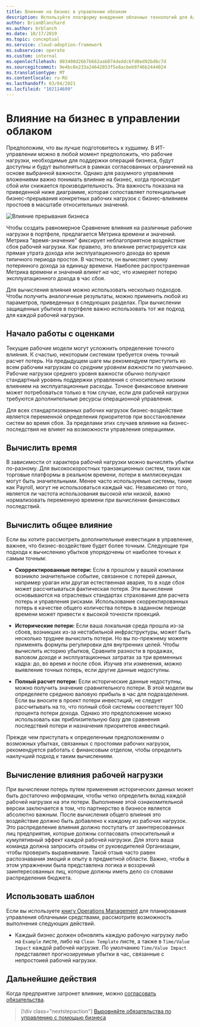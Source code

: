 ```yaml
---
title: Влияние на бизнес в управлении облаком
description: Используйте платформу внедрения облачных технологий для Azure, чтобы узнать, как определить и понять влияние сбоев или снижения производительности на ваш бизнес.
author: BrianBlanchard
ms.author: brblanch
ms.date: 10/17/2019
ms.topic: conceptual
ms.service: cloud-adoption-framework
ms.subservice: operate
ms.custom: internal
ms.openlocfilehash: 803400d26b7b662aab074deddc6fd0ed92bd6c7d
ms.sourcegitcommit: 9e4bc0e233a24642853f5e8acbeb9746b2444024
ms.translationtype: MT
ms.contentlocale: ru-RU
ms.lasthandoff: 03/04/2021
ms.locfileid: "102114699"
---
```

# <a name="business-impact-in-cloud-management"></a>Влияние на бизнес в управлении облаком

Предположим, что вы лучше подготовитесь к худшему. В ИТ-управлении можно в любой момент предположить, что рабочие нагрузки, необходимые для поддержки операций бизнеса, будут доступны и будут выполняться в рамках согласованных ограничений на основе выбранной важности. Однако для разумного управления вложениями важно понимать влияние на бизнес, когда происходит сбой или снижается производительность. Эта важность показана на приведенной ниже диаграмме, которая сопоставляет потенциальные бизнес-прерывания конкретных рабочих нагрузок с бизнес-влиянием простоев в масштабе относительных значений.

![Влияние прерывания бизнеса](../../_images/manage/time-value-impact.png)

Чтобы создать равномерное Сравнение влияния на различные рабочие нагрузки в портфеле, предлагается Метрика времени и значений. Метрика "время-значение" фиксирует неблагоприятное воздействие сбоя рабочей нагрузки. Как правило, это влияние регистрируется как прямая утрата дохода или эксплуатационного дохода во время типичного периода простоя. В частности, он вычисляет сумму потерянного дохода за единицу времени. Наиболее распространенная Метрика времени и значений *влияет на час*, что измеряет потерю эксплуатационного дохода в час сбоя.

Для вычисления влияния можно использовать несколько подходов. Чтобы получить аналогичные результаты, можно применить любой из параметров, приведенных в следующих разделах. При вычислении защищенных убытков в портфеле важно использовать тот же подход для каждой рабочей нагрузки.

## <a name="start-with-estimates"></a>Начало работы с оценками

Текущие рабочие модели могут усложнить определение точного влияния. К счастью, некоторым системам требуется очень точный расчет потерь. На предыдущем шаге мы рекомендуем приступить ко всем рабочим нагрузкам со *средним уровнем важности* по умолчанию. Рабочие нагрузки среднего уровня важности обычно получают стандартный уровень поддержки управления с относительно низким влиянием на эксплуатационные расходы. Точное финансовое влияние может потребоваться только в том случае, если для рабочей нагрузки требуются дополнительные ресурсы операционной управления.

Для всех стандартизованных рабочих нагрузок бизнес-воздействие является переменной определения приоритетов при восстановлении систем во время сбоя. За пределами этих случаев влияние на бизнес-последствия не влияет на возможности управления операциями.

## <a name="calculate-time"></a>Вычислить время

В зависимости от характера рабочей нагрузки можно вычислять убытки по-разному. Для высокоскоростных транзакционных систем, таких как торговые платформы в реальном времени, потери в миллисекундах могут быть значительными. Менее часто используемые системы, такие как Payroll, могут не использоваться каждый час. Независимо от того, является ли частота использования высокой или низкой, важно нормализовать переменную времени при вычислении финансовых последствий.

## <a name="calculate-total-impact"></a>Вычислить общее влияние

Если вы хотите рассмотреть дополнительные инвестиции в управление, важнее, что бизнес-воздействие будет более точным. Следующие три подхода к вычислению убытков упорядочены от наиболее точных к самым точным:

- **Скорректированные потери:** Если в прошлом у вашей компании возникло значительное событие, связанное с потерей данных, например ураган или другая естественная авария, то в ходе сбоя может рассчитываться фактическая потеря. Эти вычисления основываются на отраслевых стандартах страхования для расчета потерь и управления рисками. Использование скорректированных потерь в качестве общего количества потерь в заданном периоде времени может привести к высокой точности проекций.

- **Исторические потери:** Если ваша локальная среда прошла из-за сбоев, возникших из-за нестабильной инфраструктуры, может быть несколько труднее вычислить потери. Но вы по-прежнему можете применять формулы регулировки для внутренних целей. Чтобы вычислить историю убытков, Сравните разности в продажах, валовом доходе и эксплуатационных затратах за три временных кадра: до, во время и после сбоя. Изучив эти изменения, можно выявление точных потерь, если другие данные недоступны.

- **Полный расчет потери:** Если исторические данные недоступны, можно получить значение сравнительного потери. В этой модели вы определяете среднюю валовую прибыль в час для подразделения. Если вы вносите в проект потери инвестиций, не следует рассчитывать на то, что полный сбой системы соответствует 100 процента потери дохода. Однако это предположение можно использовать как приблизительную базу для сравнения последствий потери и назначения приоритетов инвестиций.

Прежде чем приступать к определенным предположениям о возможных убытках, связанных с простоями рабочих нагрузок, рекомендуется работать с финансовым отделом, чтобы определить наилучший подход к таким вычислениям.

## <a name="calculate-workload-impact"></a>Вычисление влияния рабочей нагрузки

При вычислении потерь путем применения исторических данных может быть достаточно информации, чтобы четко определить вклад каждой рабочей нагрузки на эти потери. Выполнение этой ознакомительной версии заключается в том, что партнерство в бизнесе является абсолютно важным. После вычисления общего влияния это воздействие должно быть добавлено к каждому из рабочих нагрузок. Это распределение влияния должно поступать от заинтересованных лиц предприятия, которые должны согласовать относительный и кумулятивный эффект каждой рабочей нагрузки. Для этого ваша команда должна запросить отзывы от руководителей Организации, чтобы проверить выравнивание. Такой отзыв часто равен распознавания эмоций и опыту в предметной области. Важно, чтобы в этом упражнении была представлена логика и воззрений заинтересованных лиц, которые должны иметь дело со словами распределения бюджета.

## <a name="use-the-template"></a>Использовать шаблон

Если вы используете [книгу Operations Management](https://raw.githubusercontent.com/Microsoft/CloudAdoptionFramework/master/manage/opsmanagementworkbook.xlsx) для планирования управления облачными средствами, рассмотрите возможность выполнения следующих действий.

- Каждый бизнес должен обновлять каждую рабочую нагрузку либо на `Example` листе, либо на `Clean Template` листе, а также в `Time/Value Impact` каждой рабочей нагрузке. По умолчанию `Time/Value Impact` представляет прогнозируемые убытки в час, связанные с непростоией рабочей нагрузки.

## <a name="next-steps"></a>Дальнейшие действия

Когда предприятие затронет влияние, можно [согласовать обязательства](./commitment.md).

> [!div class="nextstepaction"]
> [Выровняйте обязательства по управлению с помощью бизнеса](./commitment.md)

